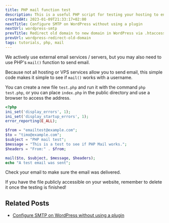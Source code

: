 ```yaml
---
title: PHP mail function test
description: This is a useful PHP script for testing your hosting to ensure that you can send emails from PHP-based sites that include a contact form or something similar.
createdAt: 2023-01-09T21:33:17+02:00
nextTitle: Configure SMTP on WordPress without using a plugin
nextUrl: wordpress-smtp
prevTitle: Redirect old domain to new domain in WordPress via .htaccess
prevUrl: wordpress-redirect-old-domain
tags: tutorials, php, mail
---
```


We actively use external email services / servers, but you may also need to use PHP's `mail()` function to send email.

Because not all hosting or VPS services allow you to send email, this simple code makes it simple to see if `mail()` works with a username.

You can create a new file `test.php` and run it with the command `php test.php`, or you can place `index.php` in the public directory and use a browser to access the address.

```PHP
<?php 
ini_set('display_errors', 1);
ini_set('display_startup_errors', 1);
error_reporting(E_ALL);

$from = "emailtest@example.com";
$to = "timo@example.com";
$subject = "PHP mail test";
$message = "This is a test to see if PHP Mail works.";
$headers = "From:" . $from;

mail($to, $subject, $message, $headers);
echo "A test email was sent";
```
Check your email to make sure the email was delivered.

If you have the file publicly accessible on your website, remember to delete it once the testing is finished!

## Related Posts

- [Configure SMTP on WordPress without using a plugin](/blog/wordpress-smtp)
